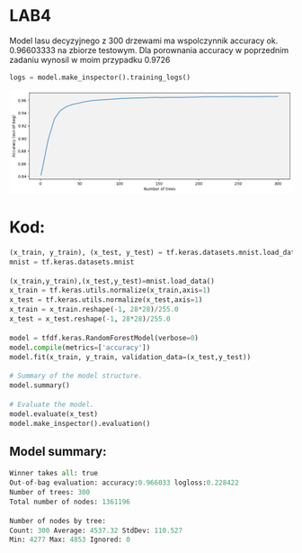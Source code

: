# LAB4

Model lasu decyzyjnego z 300 drzewami ma wspolczynnik accuracy ok. 0.96603333 na zbiorze testowym. Dla porownania accuracy w poprzednim zadaniu wynosil w moim przypadku 0.9726 

 

```python
logs = model.make_inspector().training_logs()
```

![download.png](LAB4%20a9c97d5585dc404a831a22678defbda6/download.png)

# Kod:

```python
(x_train, y_train), (x_test, y_test) = tf.keras.datasets.mnist.load_data(path='mnist.npz')
mnist = tf.keras.datasets.mnist

(x_train,y_train),(x_test,y_test)=mnist.load_data()
x_train = tf.keras.utils.normalize(x_train,axis=1)
x_test = tf.keras.utils.normalize(x_test,axis=1)
x_train = x_train.reshape(-1, 28*28)/255.0
x_test = x_test.reshape(-1, 28*28)/255.0

model = tfdf.keras.RandomForestModel(verbose=0)
model.compile(metrics=['accuracy'])
model.fit(x_train, y_train, validation_data=(x_test,y_test))

# Summary of the model structure.
model.summary()

# Evaluate the model.
model.evaluate(x_test)
model.make_inspector().evaluation()
```

## Model summary:

```python
Winner takes all: true
Out-of-bag evaluation: accuracy:0.966033 logloss:0.228422
Number of trees: 300
Total number of nodes: 1361196

Number of nodes by tree:
Count: 300 Average: 4537.32 StdDev: 110.527
Min: 4277 Max: 4853 Ignored: 0
```